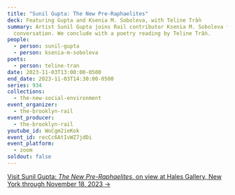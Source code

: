 ```yaml
---
title: "Sunil Gupta: The New Pre-Raphaelites"
deck: Featuring Gupta and Ksenia M. Soboleva, with Teline Trần
summary: Artist Sunil Gupta joins Rail contributor Ksenia M. Soboleva for a
  conversation. We conclude with a poetry reading by Teline Trần.
people:
  - person: sunil-gupta
  - person: ksenia-m-soboleva
poets:
  - person: teline-tran
date: 2023-11-03T13:00:00-0500
end_date: 2023-11-03T14:30:00-0500
series: 934
collections:
  - the-new-social-environment
event_organizer:
  - the-brooklyn-rail
event_producer:
  - the-brooklyn-rail
youtube_id: WoCgm2ieKok
event_id: recCc6AtIvWZ7jdDi
event_platform:
  - zoom
soldout: false
---
```

[V﻿isit Sunil Gupta: *The New Pre-Raphaelites*, on view at Hales Gallery, New York through November 18, 2023 → ](https://halesgallery.com/exhibitions/215-sunil-gupta-the-new-pre-raphaelites/)